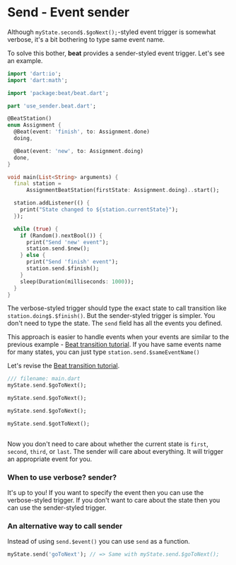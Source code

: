 # Send - Event sender

Although `myState.second$.$goNext();`-styled event trigger is somewhat verbose, it's a bit bothering to type same event name.

To solve this bother, **beat** provides a sender-styled event trigger. Let's see an example.

```dart
import 'dart:io';
import 'dart:math';

import 'package:beat/beat.dart';

part 'use_sender.beat.dart';

@BeatStation()
enum Assignment {
  @Beat(event: 'finish', to: Assignment.done)
  doing,

  @Beat(event: 'new', to: Assignment.doing)
  done,
}

void main(List<String> arguments) {
  final station =
      AssignmentBeatStation(firstState: Assignment.doing)..start();

  station.addListener(() {
    print("State changed to ${station.currentState}");
  });

  while (true) {
    if (Random().nextBool()) {
      print("Send 'new' event");
      station.send.$new();
    } else {
      print("Send 'finish' event");
      station.send.$finish();
    }
    sleep(Duration(milliseconds: 1000));
  }
}

```

The verbose-styled trigger should type the exact state to call transition like `station.doing$.$finish()`. But the sender-styled trigger is simpler. You don't need to type the state. The `send` field has all the events you defined.&#x20;

This approach is easier to handle events when your events are similar to the previous example - [Beat transition tutorial](beat-transitions.md). If you have same events name for many states, you can just type `station.send.$sameEventName()`

Let's revise the [Beat transition tutorial](beat-transitions.md).

```dart
/// filename: main.dart
myState.send.$goToNext();

myState.send.$goToNext(); 

myState.send.$goToNext();

myState.send.$gotToNext();
    
```

Now you don't need to care about whether the current state is `first`, `second`, `third`, or `last`. The sender will care about everything. It will trigger an appropriate event for you.&#x20;

### When to use verbose? sender?

It's up to you! If you want to specify the event then you can use the verbose-styled trigger. If you don't want to care about the state then you can use the sender-styled trigger.&#x20;

### An alternative way to call sender

Instead of using `send.$event()` you can use `send` as a function.

```dart
myState.send('goToNext'); // => Same with myState.send.$goToNext();
```

